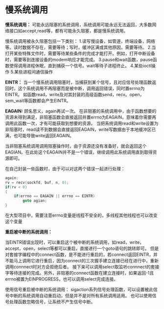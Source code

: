 # 慢系统调用

**慢系统调用：**
        可能永远阻塞的系统调用，系统调用可能永远无法返回，大多数网络接口如accept,read等，都有可能永久阻塞，都是慢系统调用。

慢系统调用被永久阻塞包括一下类别：
1.读写慢设备，如管道，终端设备，网络等。读时数据不存在，需要等待；写时，缓冲区满或其他原因，需要等待。
2.当打开某些特殊文件时，需要等待某些条件的完成才能打开。例如，打开中断设备时，需要等到连接设备的modem响应才能完成。
3.pause和wait函数，pause函数使得调用进程休眠，直到捕获一个信号。wait等待子进程终止。
4.某些ioctl操作
5.某些进程间通信操作

**EINTR：**
当一个慢系统调用阻塞时，当捕获到某个信号，且对应信号处理函数返回时，这个系统调用不再阻塞而是被中断，调用返回错误，同时置errno为EINTR。
如函数read，write及对其封装的高级函数send，recv。open，sem_wait等函数都会产生EINTR。

**EAGAIN:**
顾名思义，again再试一次。
在非阻塞的系统调用中，由于函数想要的资源未得到满足，非阻塞函数会直接返回并置errno为EAGAIN，意味着你需要再调用此函数一次，才有可能获取到想要的资源。
当把系统调用read和write设置为非阻塞时，read读不到数据会直接返回EAGAIN，write写数据由于本地缓冲区已满，也可能导致write返回EAGAIN。

当非阻塞系统调用调用阻塞操作时，由于资源还没有准备好，就会返回这个EAGIAN。在此处这个EAGAIN并不是一个错误，继续调用此系统调用直到取得资源即可。

在自己封装一些函数时，由于可以对这两个错误一起进行处理：
```c
again:
rv = recv(sockfd, buf, n, 0);
if(rv < 0)
{
    if(errno == EAGAIN || errno == EINTR)
        goto agian;
}
```
在大型项目中，需要注意errno变量是线程不安全的，多线程其他线程也可以改变这个变量

**重启被中断的系统调用：**

当EINTR错误出现时，可以重启这个被中断的系统调用，如read，write，accept，open，select等都可以重启，直接进行一个goto语句的跳转即可。
但是对套接字编程中的connect函数，是不能进行重启的，若connect返回EINTR，并不能马上调用它进行重启，因为connect的三次握手建立连接已经在进行中，重新调用connnect时对方会拒绝后者。
接下来可以调用select取监听connnect的套接字等待连接的完成。另外，非阻塞的connect函数在建立连接时，如果返回-1且errno被置为EINPROGRESS，也可以调用select完成连接。

使用信号重启被中断的系统调用：
sigaction系列信号处理函数，可以设置被此信号中断的系统调用自动重启动，但是并不是对所有系统调用适用。
也可以使用信号处理函数忽略信号，让系统不产生信号中断。